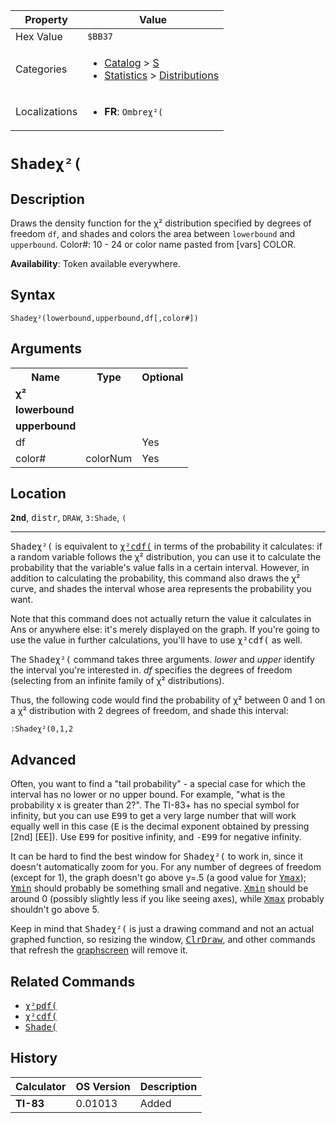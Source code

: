 | Property      | Value |
|---------------|-------|
| Hex Value     | `$BB37`|
| Categories    | <ul><li>[Catalog](<../categories/Catalog.md>) > [S](<../categories/Catalog.md#S>)</li><li>[Statistics](<../categories/Statistics.md>) > [Distributions](<../categories/Statistics.md#Distributions>)</li></ul> |
| Localizations | <ul><li><b>FR</b>: `Ombreχ²(`</li></ul> |

# `Shadeχ²(`

## Description
Draws the density function for the χ² distribution specified by degrees of freedom `df`, and shades and colors the area between `lowerbound` and `upperbound`.
Color#: 10 - 24 or color name pasted from [vars] COLOR.


<b>Availability</b>: Token available everywhere.

## Syntax
`Shadeχ²(lowerbound,upperbound,df[,color#])`

## Arguments
<table>
<tr><th>Name</th><th>Type</th><th>Optional</th></tr>

<tr><td><b>χ²</b></td><td></td><td></td></tr>

<tr><td><b>lowerbound</b></td><td></td><td></td></tr>

<tr><td><b>upperbound</b></td><td></td><td></td></tr>

<tr><td>df</td><td></td><td>Yes</td></tr>

<tr><td>color#</td><td>colorNum</td><td>Yes</td></tr>

</table>

## Location
<tt><kbd><b>2nd</b></kbd></tt>, <kbd>distr</kbd>, `DRAW`, `3:Shade`, `(`
<hr>

<tt>Shadeχ²(</tt> is equivalent to <tt><a href="/chisquarecdf">χ²cdf(</a></tt> in terms of the probability it calculates: if a random variable follows the χ² distribution, you can use it to calculate the probability that the variable's value falls in a certain interval. However, in addition to calculating the probability, this command also draws the χ² curve, and shades the interval whose area represents the probability you want.

Note that this command does not actually return the value it calculates in Ans or anywhere else: it's merely displayed on the graph. If you're going to use the value in further calculations, you'll have to use <tt>χ²cdf(</tt> as well.

The <tt>Shadeχ²(</tt> command takes three arguments. _lower_ and _upper_ identify the interval you're interested in. _df_ specifies the degrees of freedom (selecting from an infinite family of χ² distributions).

Thus, the following code would find the probability of χ² between 0 and 1 on a χ² distribution with 2 degrees of freedom, and shade this interval:

```ti-basic
:Shadeχ²(0,1,2
```

## Advanced

Often, you want to find a "tail probability" - a special case for which the interval has no lower or no upper bound. For example, "what is the probability x is greater than 2?". The TI-83+ has no special symbol for infinity, but you can use <tt>E99</tt> to get a very large number that will work equally well in this case (<tt>E</tt> is the decimal exponent obtained by pressing [2nd] [EE]). Use <tt>E99</tt> for positive infinity, and <tt>-E99</tt> for negative infinity.

It can be hard to find the best window for <tt>Shadeχ²(</tt> to work in, since it doesn't automatically zoom for you. For any number of degrees of freedom (except for 1), the graph doesn't go above y=.5 (a good value for <tt><a href="/system-variables#window">Ymax</a></tt>); <tt><a href="/system-variables#window">Ymin</a></tt> should probably be something small and negative. <tt><a href="/system-variables#window">Xmin</a></tt> should be around 0 (possibly slightly less if you like seeing axes), while <tt><a href="/system-variables#window">Xmax</a></tt> probably shouldn't go above 5.

Keep in mind that <tt>Shadeχ²(</tt> is just a drawing command and not an actual graphed function, so resizing the window, <tt><a href="/clrdraw">ClrDraw</a></tt>, and other commands that refresh the [graphscreen](/graphscreen) will remove it.

## Related Commands

*   <tt><a href="/chisquarepdf">χ²pdf(</a></tt>
*   <tt><a href="/chisquarecdf">χ²cdf(</a></tt>
*   <tt><a href="/shade">Shade(</a></tt>

## History
| Calculator | OS Version | Description |
|------------|------------|-------------|
| <b>TI-83</b> | 0.01013 | Added |


